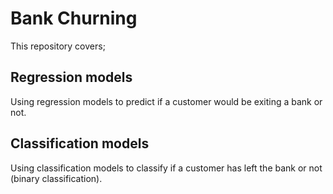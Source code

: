 # Bank Churning
This repository covers;

## Regression models
Using regression models to predict if a customer would be exiting a bank or not. 

## Classification models
Using classification models to classify if a customer has left the bank or not (binary classification).
